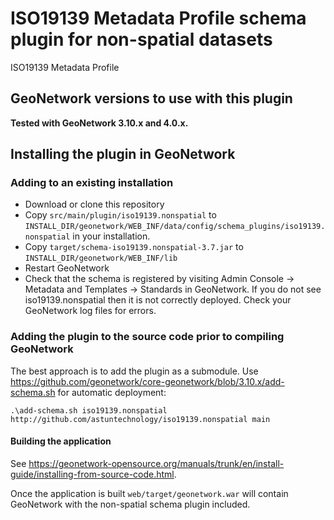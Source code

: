 # ISO19139 Metadata Profile schema plugin for non-spatial datasets

ISO19139 Metadata Profile

## GeoNetwork versions to use with this plugin

**Tested with GeoNetwork 3.10.x and 4.0.x.**

## Installing the plugin in GeoNetwork

### Adding to an existing installation

 * Download or clone this repository 
 * Copy `src/main/plugin/iso19139.nonspatial` to `INSTALL_DIR/geonetwork/WEB_INF/data/config/schema_plugins/iso19139.nonspatial` in your installation.
 * Copy `target/schema-iso19139.nonspatial-3.7.jar` to `INSTALL_DIR/geonetwork/WEB_INF/lib`
 * Restart GeoNetwork
 * Check that the schema is registered by visiting Admin Console -> Metadata and Templates -> Standards in GeoNetwork. If you do not see iso19139.nonspatial then it is not correctly deployed. Check your GeoNetwork log files for errors.

### Adding the plugin to the source code prior to compiling GeoNetwork

The best approach is to add the plugin as a submodule. Use https://github.com/geonetwork/core-geonetwork/blob/3.10.x/add-schema.sh for automatic deployment:

```
.\add-schema.sh iso19139.nonspatial http://github.com/astuntechnology/iso19139.nonspatial main
```

#### Building the application 

See https://geonetwork-opensource.org/manuals/trunk/en/install-guide/installing-from-source-code.html. 

Once the application is built `web/target/geonetwork.war` will contain GeoNetwork with the non-spatial schema plugin included.